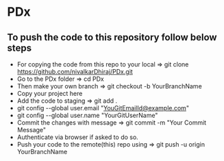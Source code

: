# PDx
## To push the code to this repository follow below steps
- For copying the code from this repo to your local => git clone https://github.com/nivalkarDhiraj/PDx.git
- Go to the PDx folder => cd PDx
- Then make your own branch => git checkout -b YourBranchName
- Copy your project here
- Add the code to staging => git add .
- git config --global user.email "YouGitEmailId@example.com"
- git config --global user.name "YourGitUserName"
- Commit the changes with message => git commit -m "Your Commit Message" 
- Authenticate via browser if asked to do so.
- Push your code to the remote(this) repo using => git push -u origin YourBranchName
